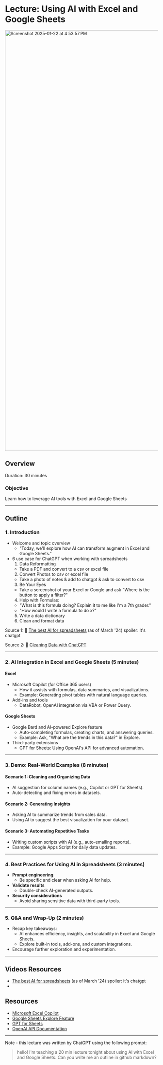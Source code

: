 # Lecture: Using AI with Excel and Google Sheets

<img width="1381" alt="Screenshot 2025-01-22 at 4 53 57 PM" src="https://github.com/user-attachments/assets/0a3fc9b5-35b0-4924-a0bb-bf380964916b" />

## Overview
Duration: 30 minutes  

### Objective
Learn how to leverage AI tools with Excel and Google Sheets

---

## Outline

### 1. **Introduction** 
- Welcome and topic overview
  - "Today, we'll explore how AI can transform augment in Excel and Google Sheets."
- 6 use case for ChatGPT when working with spreadsheets
   1. Data Reformatting
    - Take a PDF and convert to a csv or excel file 
   2. Convert Photos to csv or excel file
    - Take a photo of notes & add to chatgpt & ask to convert to csv
   3. Be Your Eyes
    - Take a screenshot of your Excel or Google and ask "Where is the button to apply a filter?"    
   4. Help with Formulas: 
    - "What is this formula doing? Explain it to me like I'm a 7th grader." 
    - "How would I write a formula to do x?"
   5. Write a data dictionary
   6. Clean and format data

Source 1: 🎥 [The best AI for spreadsheets](https://www.youtube.com/watch?v=lFuW8_6gfhI) (as of March '24) spoiler: it's chatgpt

Source 2: 🎥 [Cleaning Data with ChatGPT](https://www.youtube.com/watch?v=DLpz6V_4SpA) 

---

### 2. **AI Integration in Excel and Google Sheets** (5 minutes)
#### **Excel**
- Microsoft Copilot (for Office 365 users)
  - How it assists with formulas, data summaries, and visualizations.
  - Example: Generating pivot tables with natural language queries.
- Add-ins and tools
  - DataRobot, OpenAI integration via VBA or Power Query.

#### **Google Sheets**
- Google Bard and AI-powered Explore feature
  - Auto-completing formulas, creating charts, and answering queries.
  - Example: Ask, "What are the trends in this data?" in Explore.
- Third-party extensions
  - GPT for Sheets: Using OpenAI's API for advanced automation.

---

### 3. **Demo: Real-World Examples** (8 minutes)
#### **Scenario 1: Cleaning and Organizing Data**
- AI suggestion for column names (e.g., Copilot or GPT for Sheets).
- Auto-detecting and fixing errors in datasets.

#### **Scenario 2: Generating Insights**
- Asking AI to summarize trends from sales data.
- Using AI to suggest the best visualization for your dataset.

#### **Scenario 3: Automating Repetitive Tasks**
- Writing custom scripts with AI (e.g., auto-emailing reports).
- Example: Google Apps Script for daily data updates.

---

### 4. **Best Practices for Using AI in Spreadsheets** (3 minutes)
- **Prompt engineering**
  - Be specific and clear when asking AI for help.
- **Validate results**
  - Double-check AI-generated outputs.
- **Security considerations**
  - Avoid sharing sensitive data with third-party tools.

---

### 5. **Q&A and Wrap-Up** (2 minutes)
- Recap key takeaways:
  - AI enhances efficiency, insights, and scalability in Excel and Google Sheets.
  - Explore built-in tools, add-ons, and custom integrations.
- Encourage further exploration and experimentation.

---

## Videos Resources 
- [The best AI for spreadsheets](https://www.youtube.com/watch?v=lFuW8_6gfhI) (as of March '24) spoiler: it's chatgpt
- 

## Resources
- [Microsoft Excel Copilot](https://www.microsoft.com/en-us/microsoft-365/copilot)
- [Google Sheets Explore Feature](https://support.google.com/docs/answer/6281888?hl=en)
- [GPT for Sheets](https://workspace.google.com/marketplace/app/gpt_for_sheets_and_docs/677318054654)
- [OpenAI API Documentation](https://platform.openai.com/docs/)

--- 

Note - this lecture was written by ChatGPT using the following prompt: 

> hello! I'm teaching a 20 min lecture tonight about using AI with Excel and Google Sheets. Can you write me an outline in github markdown? 
